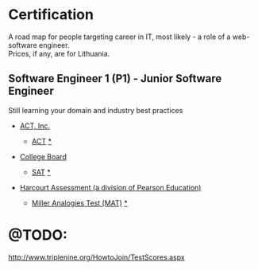 # Certification
A road map for people targeting career in IT, most likely - a role of a web-software engineer.  
Prices, if any, are for Lithuania.  

## Software Engineer 1 (P1) - Junior Software Engineer
Still learning your domain and industry best practices

- [ACT, Inc.](https://www.act.org/)
  - [ACT](http://www.act.org/content/act/en/products-and-services/the-act.html) [*](https://en.wikipedia.org/wiki/ACT_(test))

- [College Board](https://www.collegeboard.org/)
  - [SAT](http://sat.collegeboard.org/) [*](https://en.wikipedia.org/wiki/SAT)

- [Harcourt Assessment (a division of Pearson Education)](http://pearsoned.com/)
  - [Miller Analogies Test (MAT)](http://www.milleranalogies.com/) [*](https://en.wikipedia.org/wiki/Miller_Analogies_Test)
  
# @TODO: 
http://www.triplenine.org/HowtoJoin/TestScores.aspx
